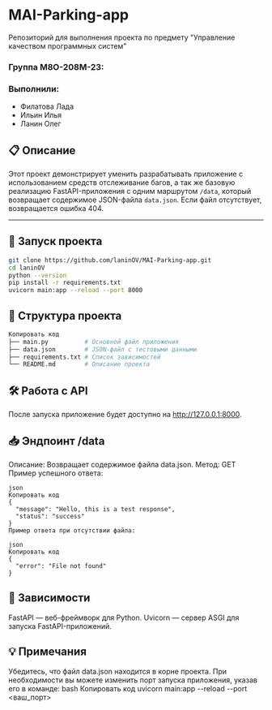 # MAI-Parking-app
Репозиторий для выполнения проекта по предмету "Управление качеством программных систем"

### Группа М8О-208М-23:
### Выполнили:
- Филатова Лада
- Ильин Илья
- Ланин Олег

## 📋 Описание

Этот проект демонстрирует уменить разрабатывать приложение с использованием средств отслеживание багов, а так же базовую реализацию FastAPI-приложения с одним маршрутом `/data`, который возвращает содержимое JSON-файла `data.json`. Если файл отсутствует, возвращается ошибка 404.

---

## 🚀 Запуск проекта

```bash
git clone https://github.com/laninOV/MAI-Parking-app.git
cd laninOV
python --version
pip install -r requirements.txt
uvicorn main:app --reload --port 8000
```

## 📂 Структура проекта
```bash
Копировать код
├── main.py          # Основной файл приложения
├── data.json        # JSON-файл с тестовыми данными
├── requirements.txt # Список зависимостей
└── README.md        # Описание проекта
```


## 🛠 Работа с API
После запуска приложение будет доступно на http://127.0.0.1:8000.

## 📥 Эндпоинт /data
Описание: Возвращает содержимое файла data.json.
Метод: GET
Пример успешного ответа:

```
json
Копировать код
{
  "message": "Hello, this is a test response",
  "status": "success"
}
Пример ответа при отсутствии файла:

json
Копировать код
{
  "error": "File not found"
}
```

## 📜 Зависимости
FastAPI — веб-фреймворк для Python.
Uvicorn — сервер ASGI для запуска FastAPI-приложений.



## 💡 Примечания
Убедитесь, что файл data.json находится в корне проекта.
При необходимости вы можете изменить порт запуска приложения, указав его в команде:
bash
Копировать код
uvicorn main:app --reload --port <ваш_порт>
